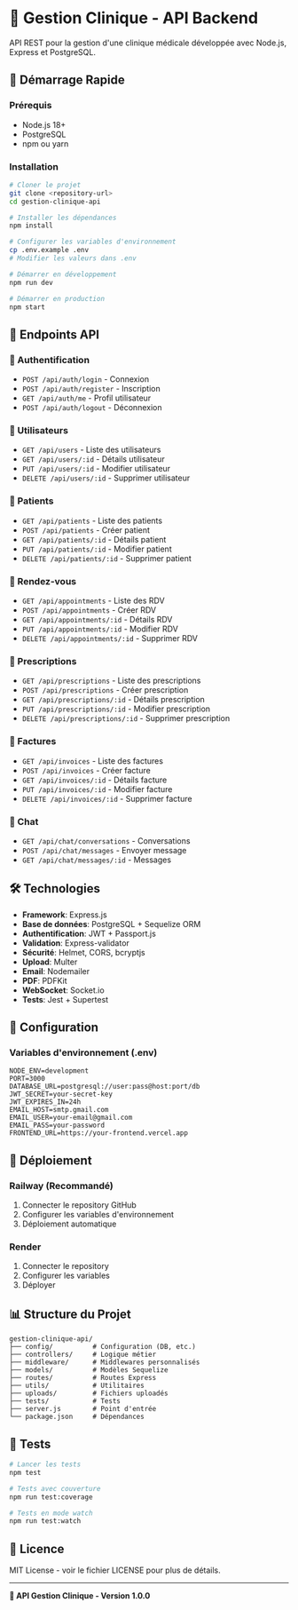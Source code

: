 # 🏥 Gestion Clinique - API Backend

API REST pour la gestion d'une clinique médicale développée avec Node.js, Express et PostgreSQL.

## 🚀 Démarrage Rapide

### Prérequis
- Node.js 18+
- PostgreSQL
- npm ou yarn

### Installation
```bash
# Cloner le projet
git clone <repository-url>
cd gestion-clinique-api

# Installer les dépendances
npm install

# Configurer les variables d'environnement
cp .env.example .env
# Modifier les valeurs dans .env

# Démarrer en développement
npm run dev

# Démarrer en production
npm start
```

## 📡 Endpoints API

### 🔐 Authentification
- `POST /api/auth/login` - Connexion
- `POST /api/auth/register` - Inscription
- `GET /api/auth/me` - Profil utilisateur
- `POST /api/auth/logout` - Déconnexion

### 👥 Utilisateurs
- `GET /api/users` - Liste des utilisateurs
- `GET /api/users/:id` - Détails utilisateur
- `PUT /api/users/:id` - Modifier utilisateur
- `DELETE /api/users/:id` - Supprimer utilisateur

### 🏥 Patients
- `GET /api/patients` - Liste des patients
- `POST /api/patients` - Créer patient
- `GET /api/patients/:id` - Détails patient
- `PUT /api/patients/:id` - Modifier patient
- `DELETE /api/patients/:id` - Supprimer patient

### 📅 Rendez-vous
- `GET /api/appointments` - Liste des RDV
- `POST /api/appointments` - Créer RDV
- `GET /api/appointments/:id` - Détails RDV
- `PUT /api/appointments/:id` - Modifier RDV
- `DELETE /api/appointments/:id` - Supprimer RDV

### 💊 Prescriptions
- `GET /api/prescriptions` - Liste des prescriptions
- `POST /api/prescriptions` - Créer prescription
- `GET /api/prescriptions/:id` - Détails prescription
- `PUT /api/prescriptions/:id` - Modifier prescription
- `DELETE /api/prescriptions/:id` - Supprimer prescription

### 🧾 Factures
- `GET /api/invoices` - Liste des factures
- `POST /api/invoices` - Créer facture
- `GET /api/invoices/:id` - Détails facture
- `PUT /api/invoices/:id` - Modifier facture
- `DELETE /api/invoices/:id` - Supprimer facture

### 💬 Chat
- `GET /api/chat/conversations` - Conversations
- `POST /api/chat/messages` - Envoyer message
- `GET /api/chat/messages/:id` - Messages

## 🛠️ Technologies

- **Framework**: Express.js
- **Base de données**: PostgreSQL + Sequelize ORM
- **Authentification**: JWT + Passport.js
- **Validation**: Express-validator
- **Sécurité**: Helmet, CORS, bcryptjs
- **Upload**: Multer
- **Email**: Nodemailer
- **PDF**: PDFKit
- **WebSocket**: Socket.io
- **Tests**: Jest + Supertest

## 🔧 Configuration

### Variables d'environnement (.env)
```env
NODE_ENV=development
PORT=3000
DATABASE_URL=postgresql://user:pass@host:port/db
JWT_SECRET=your-secret-key
JWT_EXPIRES_IN=24h
EMAIL_HOST=smtp.gmail.com
EMAIL_USER=your-email@gmail.com
EMAIL_PASS=your-password
FRONTEND_URL=https://your-frontend.vercel.app
```

## 🚀 Déploiement

### Railway (Recommandé)
1. Connecter le repository GitHub
2. Configurer les variables d'environnement
3. Déploiement automatique

### Render
1. Connecter le repository
2. Configurer les variables
3. Déployer

## 📊 Structure du Projet

```
gestion-clinique-api/
├── config/          # Configuration (DB, etc.)
├── controllers/     # Logique métier
├── middleware/      # Middlewares personnalisés
├── models/          # Modèles Sequelize
├── routes/          # Routes Express
├── utils/           # Utilitaires
├── uploads/         # Fichiers uploadés
├── tests/           # Tests
├── server.js        # Point d'entrée
└── package.json     # Dépendances
```

## 🧪 Tests

```bash
# Lancer les tests
npm test

# Tests avec couverture
npm run test:coverage

# Tests en mode watch
npm run test:watch
```

## 📝 Licence

MIT License - voir le fichier LICENSE pour plus de détails.

---

**🏥 API Gestion Clinique - Version 1.0.0**
